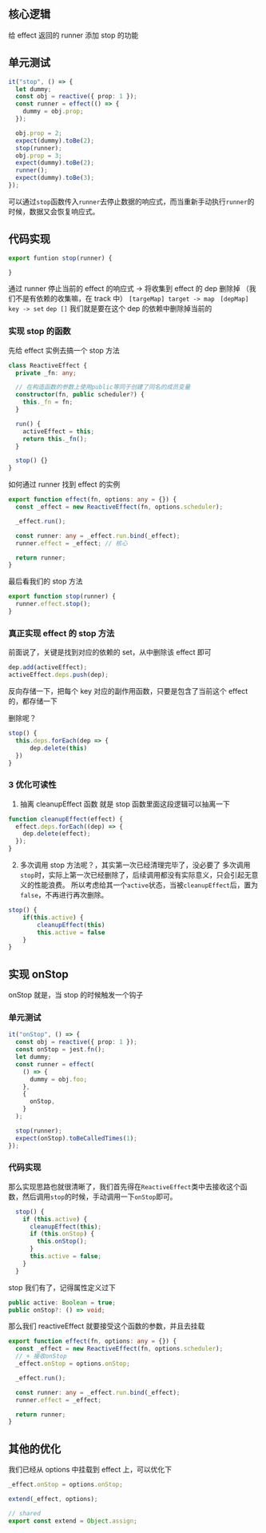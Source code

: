 ## 核心逻辑

给 effect 返回的 runner 添加 stop 的功能

## 单元测试

```ts
it("stop", () => {
  let dummy;
  const obj = reactive({ prop: 1 });
  const runner = effect(() => {
    dummy = obj.prop;
  });

  obj.prop = 2;
  expect(dummy).toBe(2);
  stop(runner);
  obj.prop = 3;
  expect(dummy).toBe(2);
  runner();
  expect(dummy).toBe(3);
});
```

可以通过`stop`函数传入`runner`去停止数据的响应式，而当重新手动执行`runner`的时候，数据又会恢复响应式。

## 代码实现

```ts
export funtion stop(runner) {

}
```

通过 runner 停止当前的 effect 的响应式
-> 将收集到 effect 的 dep 删除掉 （我们不是有依赖的收集嘛，在 track 中）
`[targeMap] target -> map `
`[depMap] key -> set`
`dep []` 我们就是要在这个 dep 的依赖中删除掉当前的

### 实现 stop 的函数

先给 effect 实例去搞一个 stop 方法

```ts
class ReactiveEffect {
  private _fn: any;

  // 在构造函数的参数上使用public等同于创建了同名的成员变量
  constructor(fn, public scheduler?) {
    this._fn = fn;
  }

  run() {
    activeEffect = this;
    return this._fn();
  }

  stop() {}
}
```

如何通过 runner 找到 effect 的实例

```ts
export function effect(fn, options: any = {}) {
  const _effect = new ReactiveEffect(fn, options.scheduler);

  _effect.run();

  const runner: any = _effect.run.bind(_effect);
  runner.effect = _effect; // 核心

  return runner;
}
```

最后看我们的 stop 方法

```ts
export function stop(runner) {
  runner.effect.stop();
}
```

### 真正实现 effect 的 stop 方法

前面说了，关键是找到对应的依赖的 set，从中删除该 effect 即可

```ts
dep.add(activeEffect);
activeEffect.deps.push(dep);
```

反向存储一下，把每个 key 对应的副作用函数，只要是包含了当前这个 effect 的，都存储一下

删除呢？

```ts
stop() {
  this.deps.forEach(dep => {
	  dep.delete(this)
  })
}
```

### 3 优化可读性

1. 抽离 cleanupEffect 函数
   就是 stop 函数里面这段逻辑可以抽离一下

```ts
function cleanupEffect(effect) {
  effect.deps.forEach((dep) => {
    dep.delete(effect);
  });
}
```

2. 多次调用 stop 方法呢？，其实第一次已经清理完毕了，没必要了
   多次调用`stop`时，实际上第一次已经删除了，后续调用都没有实际意义，只会引起无意义的性能浪费。 所以考虑给其一个`active`状态，当被`cleanupEffect`后，置为`false`，不再进行再次删除。

```ts
stop() {
	if(this.active) {
		cleanupEffect(this)
		this.active = false
	}
}
```

## 实现 onStop

onStop 就是，当 stop 的时候触发一个钩子

### 单元测试

```ts
it("onStop", () => {
  const obj = reactive({ prop: 1 });
  const onStop = jest.fn();
  let dummy;
  const runner = effect(
    () => {
      dummy = obj.foo;
    },
    {
      onStop,
    }
  );

  stop(runner);
  expect(onStop).toBeCalledTimes(1);
});
```

### 代码实现

那么实现思路也就很清晰了，我们首先得在`ReactiveEffect`类中去接收这个函数，然后调用`stop`的时候，手动调用一下`onStop`即可。

```ts
  stop() {
    if (this.active) {
      cleanupEffect(this);
      if (this.onStop) {
        this.onStop();
      }
      this.active = false;
    }
  }
```

stop 我们有了，记得属性定义过下

```ts
public active: Boolean = true;
public onStop?: () => void;
```

那么我们 reactiveEffect 就要接受这个函数的参数，并且去挂载

```ts
export function effect(fn, options: any = {}) {
  const _effect = new ReactiveEffect(fn, options.scheduler);
  // + 接收onStop
  _effect.onStop = options.onStop;

  _effect.run();

  const runner: any = _effect.run.bind(_effect);
  runner.effect = _effect;

  return runner;
}
```

## 其他的优化

我们已经从 options 中挂载到 effect 上，可以优化下

```ts
_effect.onStop = options.onStop;
```

```ts
extend(_effect, options);

// shared
export const extend = Object.assign;
```
